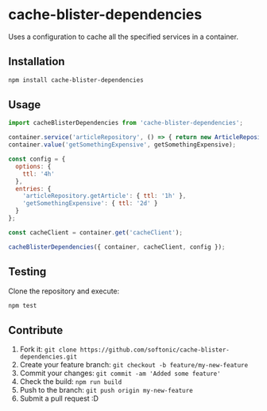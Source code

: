 # cache-blister-dependencies

Uses a configuration to cache all the specified services in a container.

## Installation

```bash
npm install cache-blister-dependencies
```

## Usage

```javascript
import cacheBlisterDependencies from 'cache-blister-dependencies';

container.service('articleRepository', () => { return new ArticleRepository(); });
container.value('getSomethingExpensive', getSomethingExpensive);

const config = {
  options: {
    ttl: '4h'
  },
  entries: {
    'articleRepository.getArticle': { ttl: '1h' },
    'getSomethingExpensive': { ttl: '2d' }
  }
};

const cacheClient = container.get('cacheClient');

cacheBlisterDependencies({ container, cacheClient, config });
```

## Testing

Clone the repository and execute:

```bash
npm test
```

## Contribute

1. Fork it: `git clone https://github.com/softonic/cache-blister-dependencies.git`
2. Create your feature branch: `git checkout -b feature/my-new-feature`
3. Commit your changes: `git commit -am 'Added some feature'`
4. Check the build: `npm run build`
4. Push to the branch: `git push origin my-new-feature`
5. Submit a pull request :D
